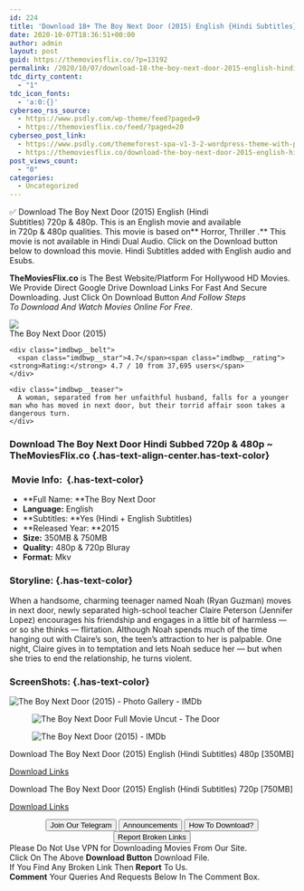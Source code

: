 ```yaml
---
id: 224
title: 'Download 18+ The Boy Next Door (2015) English {Hindi Subtitles} 480p [350MB] || 720p [750MB]'
date: 2020-10-07T18:36:51+00:00
author: admin
layout: post
guid: https://themoviesflix.co/?p=13192
permalink: /2020/10/07/download-18-the-boy-next-door-2015-english-hindi-subtitles-480p-350mb-720p-750mb/
tdc_dirty_content:
  - "1"
tdc_icon_fonts:
  - 'a:0:{}'
cyberseo_rss_source:
  - https://www.psdly.com/wp-theme/feed?paged=9
  - https://themoviesflix.co/feed/?paged=20
cyberseo_post_link:
  - https://www.psdly.com/themeforest-spa-v1-3-2-wordpress-theme-with-page-builder-11982416
  - https://themoviesflix.co/download-the-boy-next-door-2015-english-hindi-480p-720p/
post_views_count:
  - "0"
categories:
  - Uncategorized
---
```

✅ Download The Boy Next Door (2015) English (Hindi Subtitles)&nbsp;720p&nbsp;&&nbsp;480p. This is an English&nbsp;movie and available in&nbsp;720p&nbsp;&&nbsp;480p&nbsp;qualities. This movie is based on**&nbsp;Horror,&nbsp;Thriller&nbsp;.**&nbsp;This movie is not available in Hindi Dual Audio. Click on the Download button below to download this movie. Hindi Subtitles added with English audio and Esubs.

**TheMoviesFlix.co**&nbsp;is The Best Website/Platform For Hollywood HD Movies. We Provide Direct Google Drive Download Links For Fast And Secure Downloading. Just Click On Download Button&nbsp;_And Follow Steps To&nbsp;Download And Watch Movies Online For Free_.

<div class="imdbwp imdbwp--movie dark">
  <div class="imdbwp__thumb">
    <a class="imdbwp__link" target="_blank" title="The Boy Next Door" href="https://www.imdb.com/title/tt3181822/" rel="nofollow noopener noreferrer"><img class="imdbwp__img" src="https://m.media-amazon.com/images/M/MV5BMTgxNTEyMTYzOV5BMl5BanBnXkFtZTgwNzQ4OTg5MjE@._V1_SX300.jpg" /></a>
  </div>
  
  <div class="imdbwp__content">
    <div class="imdbwp__header">
      <span class="imdbwp__title">The Boy Next Door</span> (2015)
    </div>
    
    <div class="imdbwp__belt">
      <span class="imdbwp__star">4.7</span><span class="imdbwp__rating"><strong>Rating:</strong> 4.7 / 10 from 37,695 users</span>
    </div>
    
    <div class="imdbwp__teaser">
      A woman, separated from her unfaithful husband, falls for a younger man who has moved in next door, but their torrid affair soon takes a dangerous turn.
    </div>
  </div>
</div>

### Download The Boy Next Door Hindi&nbsp;Subbed 720p & 480p ~ TheMoviesFlix.co {.has-text-align-center.has-text-color}

### &nbsp;Movie Info:&nbsp; {.has-text-color}

  * **Full Name:&nbsp;**The Boy Next Door
  * **Language:**&nbsp;English
  * **Subtitles:&nbsp;**Yes (Hindi + English Subtitles)
  * **Released Year:&nbsp;**2015
  * **Size:**&nbsp;350MB & 750MB
  * **Quality:**&nbsp;480p & 720p Bluray
  * **Format:**&nbsp;Mkv

### Storyline: {.has-text-color}

When a handsome, charming teenager named Noah (Ryan Guzman) moves in next door, newly separated high-school teacher Claire Peterson (Jennifer Lopez) encourages his friendship and engages in a little bit of harmless — or so she thinks — flirtation. Although Noah spends much of the time hanging out with Claire’s son, the teen’s attraction to her is palpable. One night, Claire gives in to temptation and lets Noah seduce her — but when she tries to end the relationship, he turns violent.

### ScreenShots: {.has-text-color}<figure class="wp-block-image">

![The Boy Next Door (2015) - Photo Gallery - IMDb](https://m.media-amazon.com/images/M/MV5BNmZhOWIyZjQtYjQ3MS00ZDMwLTlkMmMtNjBkN2YxNGYwODJiXkEyXkFqcGdeQXVyMDgyNjA5MA@@._V1_.jpg) </figure> <figure class="wp-block-image">![The Boy Next Door Full Movie Uncut - The Door](https://s1.dmcdn.net/v/98BuE1K_vf35oFRfp/x1080)</figure> <figure class="wp-block-image">![The Boy Next Door (2015) - IMDb](https://m.media-amazon.com/images/M/MV5BMTY3MzYxNzgxOV5BMl5BanBnXkFtZTgwNTY4ODMyMzE@._V1_.jpg)</figure> 

<p class="has-text-align-center has-text-color has-medium-font-size">
  Download The Boy Next Door (2015) English (Hindi Subtitles) 480p [350MB]
</p>

<span class="mb-center maxbutton-3-center"><span class="maxbutton-3-container mb-container"><a class="maxbutton-3 maxbutton maxbutton-post-button" target="_blank" rel="nofollow noopener noreferrer" href="https://coinquint.com/a12766/"><span class="mb-text">Download Links</span></a></span></span>

<p class="has-text-align-center has-text-color has-medium-font-size">
  Download The Boy Next Door (2015) English (Hindi Subtitles) 720p [750MB]
</p>

<span class="mb-center maxbutton-3-center"><span class="maxbutton-3-container mb-container"><a class="maxbutton-3 maxbutton maxbutton-post-button" target="_blank" rel="nofollow noopener noreferrer" href="https://coinquint.com/a12768/"><span class="mb-text">Download Links</span></a></span></span>

<center>
</center>

<center>
  <a href="https://t.me/themoviesflixcom" target="_blank" data-wpel-link="external" rel="nofollow external noopener noreferrer"><button class="button button5">Join Our Telegram</button></a> <a href="https://themoviesflix.co/download-the-boy-next-door-2015-english-hindi-480p-720p/#" target="_blank" data-wpel-link="external" rel="nofollow external noopener noreferrer"><button class="button button5">Announcements</button></a> <a href="https://themoviesflix.com/how-to-download/" target="_blank" data-wpel-link="external" rel="nofollow external noopener noreferrer"><button class="button button5">How To Download?</button></a> <a href="https://themoviesflix.co/download-the-boy-next-door-2015-english-hindi-480p-720p/#" target="_blank" data-wpel-link="external" rel="nofollow external noopener noreferrer"><button class="button button5">Report Broken Links</button></a>
</center>

<div class="alert alert-danger">
  Please Do Not Use VPN for Downloading Movies From Our Site.
</div>

<div class="alert alert-success">
  Click On The Above <strong>Download Button</strong> Download File.
</div>

<div class="alert alert-warning">
  If You Find Any Broken Link Then <strong>Report</strong> To Us.
</div>

<div class="alert alert-info">
  <strong>Comment</strong> Your Queries And Requests Below In The Comment Box.
</div>